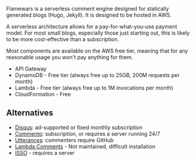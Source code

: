 Flamewars is a serverless comment engine designed for statically generated blogs (Hugo, Jekyll). It is designed to be hosted in AWS.

A serverless architecture allows for a pay-for-what-you-use payment model. For most small blogs, especially those just starting
out, this is likely to be more cost-effective than a subscription.

Most components are available on the AWS free tier, meaning that for any reasonable usage you won't pay anything for them.

 - API Gateway
 - DynamoDB - Free tier (always free up to 25GB, 200M requests per month)
 - Lambda - Free tier (always free up to 1M invocations per month)
 - CloudFormation - Free

## Alternatives
 
 - [Disqus](https://disqus.com/): ad-supported or fixed monthly subscription
 - [Commento](https://commento.io/): subscription, or requires a server running 24/7
 - [Utterances](https://github.com/utterance/utterances): commenters require GitHub
 - [Lambda Comments](https://github.com/jimpick/lambda-comments) - Not maintained, difficult installation
 - [ISSO](https://posativ.org/isso/docs/install/) - requires a server
 
